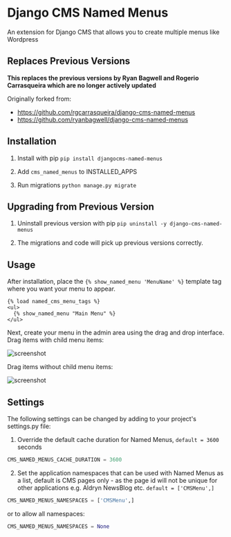 # Django CMS Named Menus

An extension for Django CMS that allows you to create multiple menus like Wordpress


## Replaces Previous Versions

**This replaces the previous versions by Ryan Bagwell and Rogerio Carrasqueira which are no longer actively updated**

Originally forked from:

- https://github.com/rgcarrasqueira/django-cms-named-menus
- https://github.com/ryanbagwell/django-cms-named-menus


## Installation

1. Install with pip `pip install djangocms-named-menus`

2. Add `cms_named_menus` to INSTALLED_APPS

3. Run migrations `python manage.py migrate`


## Upgrading from Previous Version

1. Uninstall previous version with pip `pip uninstall -y django-cms-named-menus`

2. The migrations and code will pick up previous versions correctly.


## Usage

After installation, place the `{% show_named_menu 'MenuName' %}` template tag where you want your menu to appear.

``` htmldjango
{% load named_cms_menu_tags %}
<ul>
  {% show_named_menu "Main Menu" %}
</ul>
```

Next, create your menu in the admin area using the drag and drop interface.
Drag items with child menu items:

![screenshot](ui.png)


Drag items without child menu items:

![screenshot](ui2.png)


## Settings

The following settings can be changed by adding to your project's settings.py file:

1. Override the default cache duration for Named Menus, `default = 3600` seconds

``` python
CMS_NAMED_MENUS_CACHE_DURATION = 3600
```


2. Set the application namespaces that can be used with Named Menus as a list, default is CMS pages only - as the page id will not be unique for other applications e.g. Aldryn NewsBlog etc. `default = ['CMSMenu',]`

``` python
CMS_NAMED_MENUS_NAMESPACES = ['CMSMenu',]
```

or to allow all namespaces:

``` python
CMS_NAMED_MENUS_NAMESPACES = None
```
